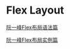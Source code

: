 # Flex Layout

[阮一峰Flex布局语法篇](http://www.ruanyifeng.com/blog/2015/07/flex-grammar.html?utm_source=tuicool)

[阮一峰Flex布局实例篇](http://www.ruanyifeng.com/blog/2015/07/flex-examples.html)

